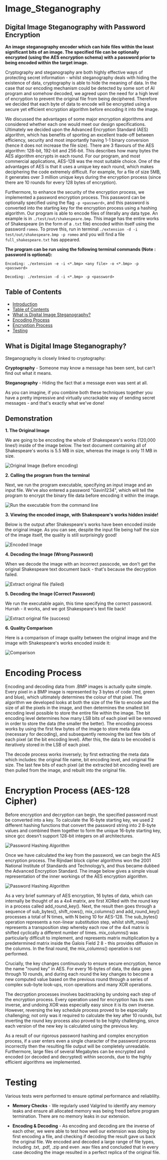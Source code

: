 # <a name="introduction"></a>Image_Steganography
## Digital Image Steganography with Password Encryption

**An image steganography encoder which can hide files within the least significant bits of an image. The specified file can be optionally encrypted (using the AES encryption schema) with a password prior to being encoded within the target image.**

Cryptography and steganography are both highly effective ways of protecting secret information - whilst steganography deals with hiding the existence of data, cryptography is able to hide the meaning of data. In the case that our encoding mechanism could be detected by some sort of AI program and somehow decoded, we agreed upon the need for a high level of encryption to prevent the original file from being deciphered. Therefore we decided that each byte of data to encode will be encrypted using a secure yet efficient encryption algorithm before encoding it into the image.

We discussed the advantages of some major encryption algorithms and considered whether each one would meet our design specifications. Ultimately we decided upon the Advanced Encryption Standard (AES) algorithm, which has benefits of sporting an excellent trade-off between efficiency, security and most importantly having 1-1 binary conversion (hence it does not increase the file size). There are 3 flavours of the AES algorithm: 128-bit, 192-bit and 256-bit. This describes how many bytes the AES algorithm encrypts in each round. For our program, and most commercial applications, AES-128 was the most suitable choice. One of the advantages of AES is that it uses a unique key each round, which makes deciphering the code extremely difficult. For example, for a file of size 5MB, it generates over 3 million unique keys during the encryption process (since there are 10 rounds for every 128 bytes of encryption).

Furthermore, to enhance the security of the encryption process, we implemented a password encryption process. This password can be optionally specified using the flag `-p <password>`, and this password is converted into the starting key for the encryption process using a hashing algorithm. Our program is able to encode files of literally any data type. An example is in `./test/out/shakespeare.bmp`. This image has the entire works of Shakespeare (in the form of a `.txt` file) encoded within itself using the password `romeo`. To prove this, run in terminal `./extension -d -i test/out/shakespeare.bmp -p romeo` and you will find a file `full_shakespeare.txt` has appeared.

**The program can be run using the following terminal commands (Note : password is optional):**

`Encoding: ./extension -e -i <*.bmp> <any file> -o <*.bmp> -p <password>`

`Decoding: ./extension -d -i <*.bmp> -p <password>`

## <a name="contents"></a>Table of Contents

<!--ts-->
   * [Introduction](#introduction)
   * [Table of Contents](#contents)
   * [What is Digital Image Steganography?](#whatis)
   * [Encoding Process](#encoding)
   * [Encryption Process](#encryption)
   * [Testing](#Testing)   
<!--te-->

## <a name="whatis"></a>What is Digital Image Steganography?

Steganography is closely linked to cryptography:

**Cryptography** - Someone may know a message has been sent, but can't find out what it means.

**Steganography** - Hiding the fact that a message even was sent at all.

As you can imagine, if you combine both these techniques together you have a pretty impressive and virtually uncrackable way of sending secret messages - and that's exactly what we've done!

## <a name="demo"></a>Demonstration

**1. The Original Image**

We are going to be encoding the whole of Shakespeare's works (120,000 lines!) inside of the image below. The text document containing all of Shakespeare's works is 5.5 MB in size, whereas the image is only 11 MB in size.

![Original Image (before encoding)](/images/original_image.JPG)

**2. Calling the program from the terminal**

Next, we run the program executable, specifying an input image and an input file. We've also entered a password "Gavin1234", which will tell the program to encrypt the binary file data before encoding it within the image.

![Run the executable from the command line](/images/1.JPG)

**3. Viewing the encoded image, with Shakespeare's works hidden inside!**

Below is the output after Shakespeare's works have been encoded inside the original image. As you can see, despite the input file being half the size of the image itself, the quality is still surprisingly good!

![Encoded Image](/images/encoded_image.JPG)

**4. Decoding the Image (Wrong Password)**

When we decode the image with an incorrect passcode, we don't get the original Shakespeare text document back - that's because the decryption failed.

![Extract original file (failed)](/images/incorrect_password.JPG)

**5. Decoding the Image (Correct Password)**

We run the executable again, this time specifying the correct password. Hurrah - it works, and we got Shakespeare's text file back!

![Extract original file (success)](/images/correct_password.JPG)

**6. Quality Comparison**

Here is a comparison of image quality between the original image and the image with Shakespeare's works encoded inside it:

![Comparison](/images/comparison.jpg)

# <a name="encoding"></a>Encoding Process

Encoding and decoding data from .BMP images is actually quite simple. Every pixel in a BMP image is represented by 3 bytes of code (red, green and blue), which ultimately determines the colour of that pixel. The algorithm we developed looks at both the size of the file to encode and the size of all the pixels in the image, and then determines the smallest bit encoding level possible to store the entire file within the image. The bit encoding level determines how many LSB bits of each pixel will be removed in order to store the data (the smaller the better). The encoding process works by using the first few bytes of the image to store meta data (necessary for decoding), and subsequently removing the last few bits of each pixel (at the bit encoding level). After this, the data to be encoded is iteratively stored in the LSB of each pixel.

The decode process works inversely; by first extracting the meta data which includes: the original file name, bit encoding level, and original file size. The last few bits of each pixel (at the extracted bit encoding level) are then pulled from the image, and rebuilt into the original file.

# <a name="encryption"></a>Encryption Process (AES-128 Cipher)

Before encryption and decryption can begin, the specified password must be converted into a key. To calculate the 16-byte starting key, we used 2 different hashing functions that convert the password string into 2 8-byte values and combined them together to form the unique 16-byte starting key, since gcc doesn’t support 128-bit integers on all architectures.

![Password Hashing Algorithm](/images/password.JPG)

Once we have calculated the key from the password, we can begin the AES encryption process. The Rijndael block cipher algorithms won the 2001 National Institute of Standards and Technology’s, and thus became dubbed the Advanced Encryption Standard. The image below gives a simple visual representation of the inner workings of the AES encryption algorithm.

![Password Hashing Algorithm](/images/aes.JPG)

As a very brief summary of AES encryption, 16 bytes of data, which can internally be thought of as a 4x4 matrix, are first XORed with the round key in a process called add_round_key(). Next, the result then goes through a sequence of sub_bytes(), shift_rows(), mix_columns() and add_round_key() processes a total of N times, with N being 10 for AES-128. The sub_bytes() operation represents a non-linear substitution step, whilst shift_rows() represents a transposition step whereby each row of the 4x4 matrix is shifted cyclically a different number of times. mix_columns() was particularly difficult to implement, and represents matrix multiplication by a predetermined matrix inside the Galois Field 2 8 - this provides diffusion in the columns. In the final round, the mix_columns() operation is not performed.

Crucially, the key changes continuously to ensure secure encryption, hence the name "round key" in AES. For every 16-bytes of data, the data goes through 10 rounds, and during each round the key changes to become a new computed value based on the previous round through a series of complex sub-byte look-ups, rcon operations and many XOR operations.

The decryption processes involves backtracking by undoing each step of the encryption process. Every operation used for encryption has its own inverse, and undoing XOR was especially easy since it is its own inverse. However, reversing the key schedule process proved to be especially challenging; not only was it required to calculate the key after 10 rounds, but inverting the round key process also proved to be highly challenging, since each version of the new key is calculated using the previous key.

As a result of our rigorous password hashing and complex encryption process, if a user enters even a single character of the password process incorrectly then the resulting file output will be completely unreadable. Furthermore, large files of several Megabytes can be encrypted and encoded (or decoded and decrypted) within seconds, due to the highly efficient algorithms we implemented.

# <a name="testing"></a>Testing

Various tests were performed to ensure optimal performance and reliablilty.

- **Memory Checks** - We regularly used Valgrind to identify any memory leaks and ensure all allocated memory was being freed before program termination. There are no memory leaks in our extension.

- **Encoding & Decoding** - As encoding and decoding are the inverse of each other, we were able to test how well our extension was doing by first encoding a file, and checking if decoding the result gave us back the original file. We encoded and decoded a large range of file types, including .txt, .pdf, .zip and even .wav files and concluded that in every case decoding the image resulted in a perfect replica of the original file.
